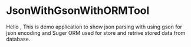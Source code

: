 # JsonWithGsonWithORMTool
Hello , This is demo application to show json parsing with using gson for json encoding and Suger ORM used for store and retrive stored data from database.

